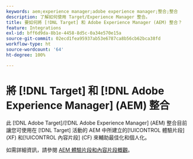 ```yaml
---
keywords: aem;experience manager;adobe experience manager;整合;整合
description: 了解如何使用 Target/Experience Manager 整合。
title: 要如何將 [!DNL Target] 和 Adobe Experience Manager (AEM) 整合？
feature: Integrations
exl-id: bff6d9da-8b1e-4458-8d5c-0a34e570e15a
source-git-commit: 02ecd1fea95937ab53e6787ca8b56cb62bca38fd
workflow-type: ht
source-wordcount: '64'
ht-degree: 100%

---
```


# 將 [!DNL Target] 和 [!DNL Adobe Experience Manager] (AEM) 整合

此 [!DNL Adobe Target]/[!DNL Adobe Experience Manager] (AEM) 整合目前讓您可使用在 [!DNL Target] 活動的 AEM 中所建立的[!UICONTROL 體驗片段] (XF) 和[!UICONTROL 內容片段] (CF) 來輔助最佳化和個人化。

如需詳細資訊，請參閱 [AEM 體驗片段和內容片段概觀](/help/main/c-integrating-target-with-mac/aem/aem-experience-and-content-fragments.md)。
